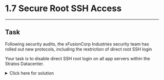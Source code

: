 # 1.7 Secure Root SSH Access
---
## Task
Following security audits, the xFusionCorp Industries security team has rolled out new protocols, including the restriction of direct root SSH login  
  
Your task is to disable direct SSH root login on all app servers within the Stratos Datacenter.

<details>
  <summary>Click here for solution </summary>
  
## Solution
For each app server:  
  
1. SSH into the server
2. Back Up the original configuration
```bash
sudo cp /etc/ssh/sshd_config /etc/ssh/sshd_config.bak
```
3. Edit the SSH Daemon configuration file
```bash
# Set PermitRootLogin to no or add it if it isn't present in the file
sudo vi /etc/ssh/sshd_config

# Alternative: Edit in the CLI with sed
sudo sed -i 's/^PermitRootLogin.*/PermitRootLogin no/' /etc/ssh/sshd_config
```
4. Verify SSH configuration
```bash
# Edit the file if necessary to fix any syntax error
sudo sshd -t
```
5. Restart SSH Service
```bash
sudo systemctl restart sshd
```
</details>
